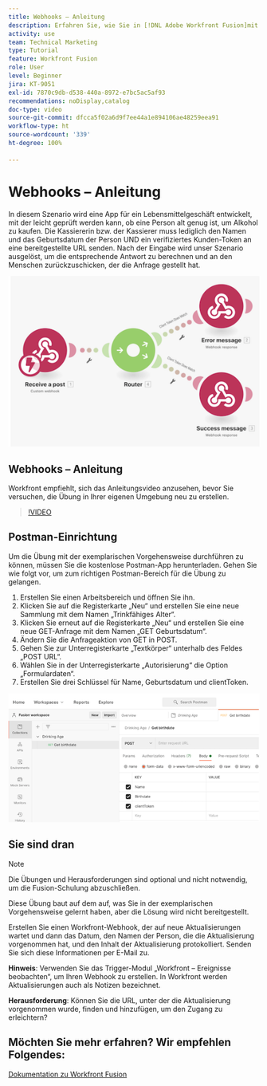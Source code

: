 ```yaml
---
title: Webhooks – Anleitung
description: Erfahren Sie, wie Sie in [!DNL Adobe Workfront Fusion]mit einem Webhook eine App erstellen, die prüft, ob eine Kundin oder ein Kunde alt genug ist, um Alkohol zu kaufen.
activity: use
team: Technical Marketing
type: Tutorial
feature: Workfront Fusion
role: User
level: Beginner
jira: KT-9051
exl-id: 7870c9db-d538-440a-8972-e7bc5ac5af93
recommendations: noDisplay,catalog
doc-type: video
source-git-commit: dfcca5f02a6d9f7ee44a1e894106ae48259eea91
workflow-type: ht
source-wordcount: '339'
ht-degree: 100%

---
```


# Webhooks – Anleitung

In diesem Szenario wird eine App für ein Lebensmittelgeschäft entwickelt, mit der leicht geprüft werden kann, ob eine Person alt genug ist, um Alkohol zu kaufen. Die Kassiererin bzw. der Kassierer muss lediglich den Namen und das Geburtsdatum der Person UND ein verifiziertes Kunden-Token an eine bereitgestellte URL senden. Nach der Eingabe wird unser Szenario ausgelöst, um die entsprechende Antwort zu berechnen und an den Menschen zurückzuschicken, der die Anfrage gestellt hat.

![Ein Bild zur Verwendung des Switch-Moduls](assets/beyond-basic-modules-5.png)

## Webhooks – Anleitung

Workfront empfiehlt, sich das Anleitungsvideo anzusehen, bevor Sie versuchen, die Übung in Ihrer eigenen Umgebung neu zu erstellen.

>[!VIDEO](https://video.tv.adobe.com/v/335292/?quality=12&learn=on&enablevpops)


## Postman-Einrichtung

Um die Übung mit der exemplarischen Vorgehensweise durchführen zu können, müssen Sie die kostenlose Postman-App herunterladen. Gehen Sie wie folgt vor, um zum richtigen Postman-Bereich für die Übung zu gelangen.

1. Erstellen Sie einen Arbeitsbereich und öffnen Sie ihn.
1. Klicken Sie auf die Registerkarte „Neu“ und erstellen Sie eine neue Sammlung mit dem Namen „Trinkfähiges Alter“.
1. Klicken Sie erneut auf die Registerkarte „Neu“ und erstellen Sie eine neue GET-Anfrage mit dem Namen „GET Geburtsdatum“.
1. Ändern Sie die Anfrageaktion von GET in POST.
1. Gehen Sie zur Unterregisterkarte „Textkörper“ unterhalb des Feldes „POST URL“.
1. Wählen Sie in der Unterregisterkarte „Autorisierung“ die Option „Formulardaten“.
1. Erstellen Sie drei Schlüssel für Name, Geburtsdatum und clientToken.

![Bild zur Verwendung des Switch-Moduls](assets/beyond-basic-modules-6.png)

## Sie sind dran

>[!NOTE]
>
>Die Übungen und Herausforderungen sind optional und nicht notwendig, um die Fusion-Schulung abzuschließen.

Diese Übung baut auf dem auf, was Sie in der exemplarischen Vorgehensweise gelernt haben, aber die Lösung wird nicht bereitgestellt.

Erstellen Sie einen Workfront-Webhook, der auf neue Aktualisierungen wartet und dann das Datum, den Namen der Person, die die Aktualisierung vorgenommen hat, und den Inhalt der Aktualisierung protokolliert. Senden Sie sich diese Informationen per E-Mail zu.

**Hinweis**: Verwenden Sie das Trigger-Modul „Workfront – Ereignisse beobachten“, um Ihren Webhook zu erstellen. In Workfront werden Aktualisierungen auch als Notizen bezeichnet.

**Herausforderung**: Können Sie die URL, unter der die Aktualisierung vorgenommen wurde, finden und hinzufügen, um den Zugang zu erleichtern?


## Möchten Sie mehr erfahren? Wir empfehlen Folgendes:

[Dokumentation zu Workfront Fusion](https://experienceleague.adobe.com/de/docs/workfront-fusion/using/get-started-with-fusion/understand-workfront-fusion/workfront-fusion-overview)
